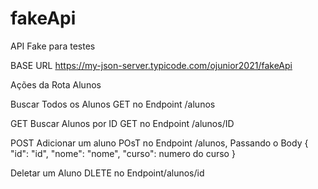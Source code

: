 # fakeApi
API Fake para testes

BASE URL https://my-json-server.typicode.com/ojunior2021/fakeApi

Ações da Rota Alunos  

Buscar  Todos os Alunos 
GET no Endpoint /alunos

GET Buscar Alunos por ID
GET no Endpoint /alunos/ID

POST Adicionar um aluno
POsT no Endpoint    /alunos,  Passando o Body {
        "id": "id",
        "nome": "nome",
        "curso": numero do curso
    }
   
   
Deletar um Aluno
DLETE no Endpoint/alunos/id





  
